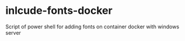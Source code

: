 # inlcude-fonts-docker
Script of power shell for adding fonts on container docker with windows server
